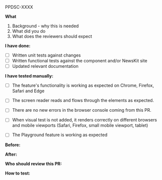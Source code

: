 PPDSC-XXXX

**What**

1. Background - why this is needed
2. What did you do
3. What does the reviewers should expect

<!---
This section will be used to indicate if we should move to a major version in the next release, remove if not revelant.
DO CONSIDER any of the following are breaking changes to a consumer, this is by no mean an exhaustive list.
-removing or renaming props
-removing or renaming tokens
-removing or renaming components
-removing or renaming exported functions
-in some cases, major bumps to peer dependencies
--->

<!---
Add any breaking change if present.
E.g:
BREAKING CHANGE: renames the foobar component's prop foo to bar
--->

**I have done:**
- [ ] Written unit tests against changes
- [ ] Written functional tests against the component and/or NewsKit site
- [ ] Updated relevant documentation

**I have tested manually:**
- [ ] The feature's functionality is working as expected on Chrome, Firefox, Safari and Edge
- [ ] The screen reader reads and flows through the elements as expected.
- [ ] There are no new errors in the browser console coming from this PR.
- [ ] When visual test is not added, it renders correctly on different browsers and mobile viewports (Safari, Firefox, small mobile viewport, tablet)
- [ ] The Playground feature is working as expected


<!---
Below sections are optional
--->

**Before:**
<!--- Drag and Drop your screenshot's here --->

**After:**
<!--- Drag and Drop your screenshot's here --->

**Who should review this PR:**
<!---
If you know someone is a domain expert for your PR,
someone who is deeply involved in the story,
ask them explicitly to review the PR.
--->

**How to test:**
<!--
If it's not immediately obvious how to test this PR, give instructions.
It's mandatory to update README.MD or development documentation if existing test strategy had changed.
-->

<!--
More info about raising an good PR: https://nidigitalsolutions.jira.com/wiki/spaces/NPP/pages/1319370846/Pull+Request
-->
